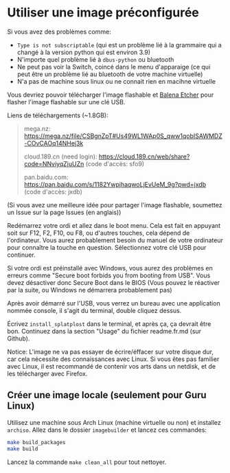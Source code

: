 # Utiliser une image préconfigurée

Si vous avez des problèmes comme:
- `Type is not subscriptable` (qui est un problème lié à la grammaire qui a changé à la version python qui est environ 3.9)
- N'importe quel problème lié à `dbus-python` ou bluetooth
- Ne peut pas voir la Switch, coincé dans le menu d'apparaige (ce qui peut être un problème lié au bluetooth de votre machine virtuelle)
- N'a pas de machine sous linux ou ne connait rien en macihne virtuelle

Vous devriez pouvoir télécharger l'image flashable et [Balena Etcher](https://www.balena.io/etcher/) pour flasher l'image flashable sur une clé USB.

Liens de téléchargements (~1.8GB):
> mega.nz: https://mega.nz/file/CSBgnZpT#Us49WL1WAp0S_qww1qobISAWMDZ-COvCAOq14NHej3k
> 
> cloud.189.cn (need login): https://cloud.189.cn/web/share?code=NNviyqZjuUZn (code d'accès: sfo9)
> 
> pan.baidu.com: https://pan.baidu.com/s/1182YwpjhaqwoLjEvUeM_9g?pwd=jxdb  (code d'accès: jxdb)

(Si vous avez une meilleure idée pour partager l'image flashable, soumettez un Issue sur la page Issues (en anglais))

Redémarrez votre ordi et allez dans le boot menu. Cela est fait en appuyant soit sur F12, F2, F10, ou F8, ou d'autres touches, cela dépend de l'ordinateur. Vous aurez probablement besoin du manuel de votre ordinateur pour connaître la touche en question. Sélectionnez votre clé USB pour continuer.

Si votre ordi est préinstallé avec Windows, vous aurez des problèmes en erreurs comme "Secure boot forbids you from booting from USB". Vous devez désactiver donc Secure Boot dans le BIOS (Vous pouvez le réactiver par la suite, ou Windows ne démarrera probablement pas)

Après avoir démarré sur l'USB, vous verrez un bureau avec une application nommée console, il s'agit du terminal, double cliquez dessus.

Écrivez `install_splatplost` dans le terminal, et après ça, ça devrait être bon. Continuez dans la section "Usage" du fichier readme.fr.md (sur Github).

Notice: L'image ne va pas essayer de écrire/éffacer sur votre disque dur, car cela nécessite des connaissances avec Linux. Si vous êtes pas familier avec Linux, il est recommandé de contenir vos arts dans un netdisk, et de les télécharger avec Firefox.

## Créer une image locale (seulement pour Guru Linux)

Utilisez une machine sous Arch Linux (machine virtuelle ou non) et installez `archiso`. Allez dans le dossier `imagebuilder` et lancez ces commandes:

```bash
make build_packages
make build
```

Lancez la commande `make clean_all` pour tout nettoyer.
